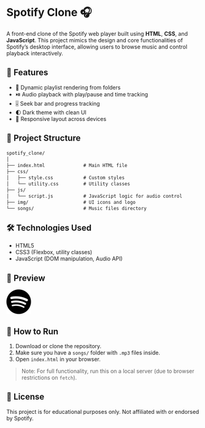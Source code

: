 # Spotify Clone 🎧

A front-end clone of the Spotify web player built using **HTML**, **CSS**, and **JavaScript**. This project mimics the design and core functionalities of Spotify’s desktop interface, allowing users to browse music and control playback interactively.

## 🚀 Features

- 🎵 Dynamic playlist rendering from folders
- ⏯️ Audio playback with play/pause and time tracking
- 🎚️ Seek bar and progress tracking
- 🌓 Dark theme with clean UI
- 📱 Responsive layout across devices

## 📁 Project Structure

```
spotify_clone/
│
├── index.html              # Main HTML file
├── css/
│   ├── style.css           # Custom styles
│   └── utility.css         # Utility classes
├── js/
│   └── script.js           # JavaScript logic for audio control
├── img/                    # UI icons and logo
└── songs/                  # Music files directory
```

## 🛠️ Technologies Used

- HTML5
- CSS3 (Flexbox, utility classes)
- JavaScript (DOM manipulation, Audio API)

## 📸 Preview

![UI Preview](./img/logo.svg)

## 📌 How to Run

1. Download or clone the repository.
2. Make sure you have a `songs/` folder with `.mp3` files inside.
3. Open `index.html` in your browser.

> Note: For full functionality, run this on a local server (due to browser restrictions on `fetch`).

## 📜 License

This project is for educational purposes only. Not affiliated with or endorsed by Spotify.
